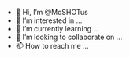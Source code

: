 - 👋 Hi, I’m @MoSHOTus
- 👀 I’m interested in ...
- 🌱 I’m currently learning ...
- 💞️ I’m looking to collaborate on ...
- 📫 How to reach me ...

<!---
MoSHOTus/MoSHOTus is a ✨ special ✨ repository because its `README.md` (this file) appears on your GitHub profile.
You can click the Preview link to take a look at your changes.
--->
